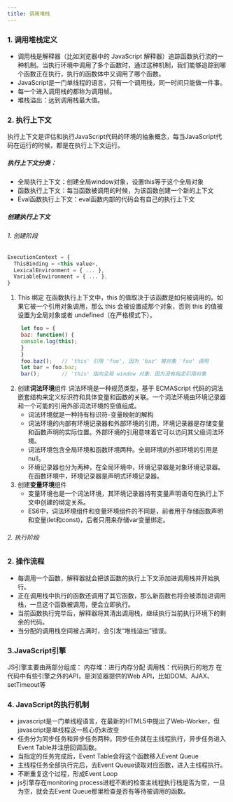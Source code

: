 ```yaml
---
title: 调用堆栈
---
```

### 1. 调用堆栈定义
- 调用栈是解释器（比如浏览器中的 JavaScript 解释器）追踪函数执行流的一种机制。当执行环境中调用了多个函数时，通过这种机制，我们能够追踪到哪个函数正在执行，执行的函数体中又调用了哪个函数。
- JavaScript是一门单线程的语言，只有一个调用栈，同一时间只能做一件事。
- 每一个进入调用栈的都称为调用帧。
- 堆栈溢出：达到调用栈最大值。
  
### 2. 执行上下文
执行上下文是评估和执行JavaScript代码的环境的抽象概念，每当JavaScript代码在运行的时候，都是在执行上下文运行。
##### 执行上下文分类：
- 全局执行上下文：创建全局window对象，设置this等于这个全局对象
- 函数执行上下文：每当函数被调用的时候，为该函数创建一个新的上下文
- Eval函数执行上下文：eval函数内部的代码会有自己的执行上下文
##### 创建执行上下文
###### 1. 创建阶段
```javascript
ExecutionContext = {
  ThisBinding = <this value>,
  LexicalEnvironment = { ... },
  VariableEnvironment = { ... },
}
```
1. This 绑定
   在函数执行上下文中，this 的值取决于该函数是如何被调用的。如果它被一个引用对象调用，那么 this 会被设置成那个对象，否则 this 的值被设置为全局对象或者 undefined（在严格模式下）。
   ```javascript
    let foo = {
    baz: function() {
    console.log(this);
    }
    }
    foo.baz();   // 'this' 引用 'foo', 因为 'baz' 被对象 'foo' 调用
    let bar = foo.baz;
    bar();       // 'this' 指向全局 window 对象，因为没有指定引用对象
   ```
2. 创建**词法环境**组件
   词法环境是一种规范类型，基于 ECMAScript 代码的词法嵌套结构来定义标识符和具体变量和函数的关联。一个词法环境由环境记录器和一个可能的引用外部词法环境的空值组成。
    - 词法环境就是一种持有标识符-变量映射的解构
    - 词法环境的内部有环境记录器和外部环境的引用。环境记录器是存储变量和函数声明的实际位置。外部环境的引用意味着它可以访问其父级词法环境。
    - 词法环境包含全局环境和函数环境两种。全局环境的外部环境的引用是null。
    - 环境记录器也分为两种，在全局环境中，环境记录器是对象环境记录器。在函数环境中，环境记录器是声明式环境记录器。
3. 创建**变量环境**组件
    - 变量环境也是一个词法环境，其环境记录器持有变量声明语句在执行上下文中创建的绑定关系。
    - ES6中，词法环境组件和变量环境组件的不同是，前者用于存储函数声明和变量(let和const)，后者只用来存储var变量绑定。
###### 2. 执行阶段

### 2. 操作流程
- 每调用一个函数，解释器就会把该函数的执行上下文添加进调用栈并开始执行。
- 正在调用栈中执行的函数还调用了其它函数，那么新函数也将会被添加进调用栈，一旦这个函数被调用，便会立即执行。
- 当前函数执行完毕后，解释器将其清出调用栈，继续执行当前执行环境下的剩余的代码。
- 当分配的调用栈空间被占满时，会引发“堆栈溢出”错误。
  
### 3.JavaScript引擎
JS引擎主要由两部分组成：
内存堆：进行内存分配
调用栈：代码执行的地方
在代码中有些引擎之外的API，是浏览器提供的Web API，比如DOM、AJAX、setTimeout等

### 4. JavaScript的执行机制
- javascript是一门单线程语言，在最新的HTML5中提出了Web-Worker，但javascript是单线程这一核心仍未改变
- 任务分为同步任务和异步任务两种。同步任务就在主线程执行，异步任务进入Event Table并注册回调函数。
- 当指定的任务完成后，Event Table会将这个函数移入Event Queue
- 主线程任务全部执行完后，去Event Queue读取对应函数，进入主线程执行。
- 不断重复这个过程，形成Event Loop
- js引擎存在monitoring process进程不断的检查主线程执行栈是否为空，一旦为空，就会去Event Queue那里检查是否有等待被调用的函数。

